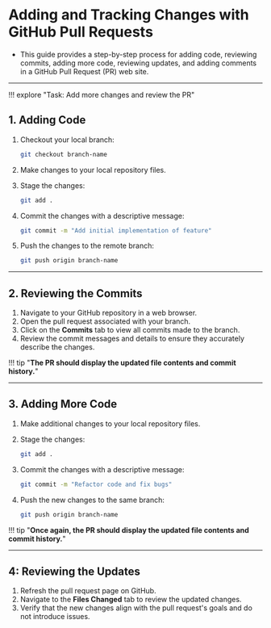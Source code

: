 # Adding and Tracking Changes with GitHub Pull Requests

- This guide provides a step-by-step process for adding code, reviewing commits, adding more code, reviewing updates, and adding comments in a GitHub Pull Request (PR) web site.

---

!!! explore "Task: Add more changes and review the PR"

## 1. Adding Code

1. Checkout your local branch:

    ```bash
    git checkout branch-name
    ```

2. Make changes to your local repository files.
3. Stage the changes:

    ```bash
    git add .
    ```

4. Commit the changes with a descriptive message:

    ```bash
    git commit -m "Add initial implementation of feature"
    ```

5. Push the changes to the remote branch:

    ```bash
    git push origin branch-name
    ```

---

## 2. Reviewing the Commits

1. Navigate to your GitHub repository in a web browser.
2. Open the pull request associated with your branch.
3. Click on the **Commits** tab to view all commits made to the branch.
4. Review the commit messages and details to ensure they accurately describe the changes.

!!! tip "**The PR should display the updated file contents and commit history.**"

---

## 3. Adding More Code

1. Make additional changes to your local repository files.
2. Stage the changes:

   ```bash
   git add .
   ```

3. Commit the changes with a descriptive message:

   ```bash
   git commit -m "Refactor code and fix bugs"
   ```

4. Push the new changes to the same branch:

   ```bash
   git push origin branch-name
   ```

!!! tip "**Once again, the PR should display the updated file contents and commit history.**"

---

## 4: Reviewing the Updates

1. Refresh the pull request page on GitHub.
2. Navigate to the **Files Changed** tab to review the updated changes.
3. Verify that the new changes align with the pull request's goals and do not introduce issues.

